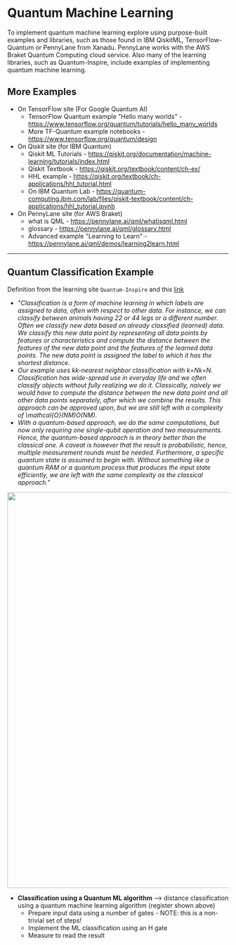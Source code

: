 # Quantum Machine Learning

To implement quantum machine learning explore using purpose-built examples and libraries, such as those found in IBM QiskitML, TensorFlow-Quantum or PennyLane from Xanadu. PennyLane works with the AWS Braket Quantum Computing cloud service.  Also many of the learning libraries, such as Quantum-Inspire, include examples of implementing quantum machine learning.

## More Examples

- On TensorFlow site (For Google Quantum AI)
    -  TensorFlow Quantum example "Hello many worlds" - https://www.tensorflow.org/quantum/tutorials/hello_many_worlds
    -  More TF-Quantum example notebooks - https://www.tensorflow.org/quantum/design
- On Qiskit site (for IBM Quantum)
    - Qiskit ML Tutorials - https://qiskit.org/documentation/machine-learning/tutorials/index.html
    - Qiskit Textbook - https://qiskit.org/textbook/content/ch-ex/
    - HHL example - https://qiskit.org/textbook/ch-applications/hhl_tutorial.html  
    - On IBM Quantum Lab - https://quantum-computing.ibm.com/lab/files/qiskit-textbook/content/ch-applications/hhl_tutorial.ipynb
- On PennyLane site (for AWS Braket)
    - what is QML - https://pennylane.ai/qml/whatisqml.html
    - glossary - https://pennylane.ai/qml/glossary.html
    - Advanced example "Learning to Learn" - https://pennylane.ai/qml/demos/learning2learn.html

---


## Quantum Classification Example

Definition from the learning site `Quantum-Inspire` and this [link](https://www.quantum-inspire.com/kbase/quantum-classification/)  

- *"Classification is a form of machine learning in which labels are assigned to data, often with respect to other data. For instance, we can classify between animals having 22 or 44 legs or a different number. Often we classify new data based on already classified (learned) data. We classify this new data point by representing all data points by features or characteristics and compute the distance between the features of the new data point and the features of the learned data points. The new data point is assigned the label to which it has the shortest distance.*
- *Our example uses kk-nearest neighbor classification with k=Nk=N.  Classification has wide-spread use in everyday life and we often classify objects without fully realizing we do it. Classically, naively we would have to compute the distance between the new data point and all other data points separately, after which we combine the results. This approach can be approved upon, but we are still left with a complexity of \mathcal{O}(NM)O(NM).*
- *With a quantum-based approach, we do the same computations, but now only requiring one single-qubit operation and two measurements. Hence, the quantum-based approach is in theory better than the classical one. A caveat is however that the result is probabilistic, hence, multiple measurement rounds must be needed. Furthermore, a specific quantum state is assumed to begin with. Without something like a quantum RAM or a quantum process that produces the input state efficiently, we are left with the same complexity as the classical approach."*

<img src="https://github.com/lynnlangit/learning-quantum/blob/main/images/quantum-classifier.png" width=900>

- **Classification using a Quantum ML algorithm** --> distance classification using a quantum machine learning algorithm (register shown above)
  - Prepare input data using a number of gates - NOTE: this is a non-trivial set of steps!
  - Implement the ML classification using an H gate
  - Measure to read the result
 


